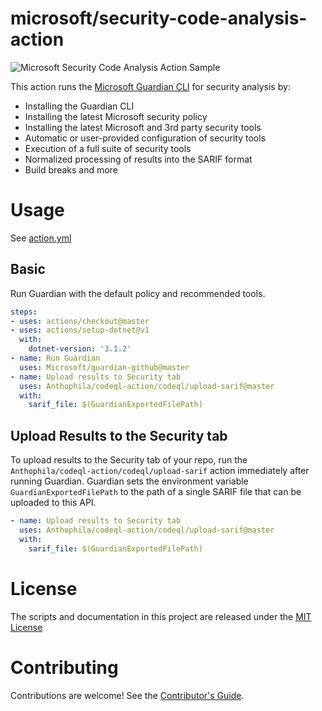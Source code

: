 # microsoft/security-code-analysis-action

![Microsoft Security Code Analysis Action Sample](https://github.com/microsoft/security-code-analysis-action/workflows/Microsoft%20Security%20Code%20Analysis%20Action%20Sample/badge.svg)

This action runs the [Microsoft Guardian CLI](https://aka.ms/msguardian) for security analysis by:

* Installing the Guardian CLI
* Installing the latest Microsoft security policy
* Installing the latest Microsoft and 3rd party security tools
* Automatic or user-provided configuration of security tools
* Execution of a full suite of security tools
* Normalized processing of results into the SARIF format
* Build breaks and more

# Usage

See [action.yml](action.yml)

## Basic

Run Guardian with the default policy and recommended tools.

```yaml
steps:
- uses: actions/checkout@master
- uses: actions/setup-dotnet@v1
  with:
    dotnet-version: '3.1.2'
- name: Run Guardian
  uses: Microsoft/guardian-github@master
- name: Upload results to Security tab
  uses: Anthophila/codeql-action/codeql/upload-sarif@master
  with:
    sarif_file: $(GuardianExportedFilePath)
```

## Upload Results to the Security tab

To upload results to the Security tab of your repo, run the `Anthophila/codeql-action/codeql/upload-sarif` action immediately after running Guardian. Guardian sets the environment variable `GuardianExportedFilePath` to the path of a single SARIF file that can be uploaded to this API.

```yaml
- name: Upload results to Security tab
  uses: Anthophila/codeql-action/codeql/upload-sarif@master
  with:
    sarif_file: $(GuardianExportedFilePath)
```

# License

The scripts and documentation in this project are released under the [MIT License](LICENSE)

# Contributing

Contributions are welcome! See the [Contributor's Guide](docs/contributors.md).
